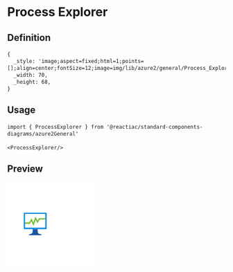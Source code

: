 # Process Explorer

## Definition

```
{
  _style: 'image;aspect=fixed;html=1;points=[];align=center;fontSize=12;image=img/lib/azure2/general/Process_Explorer.svg;strokeColor=none;',
  _width: 70,
  _height: 68,
}
```

## Usage

```
import { ProcessExplorer } from '@reactiac/standard-components-diagrams/azure2General'

<ProcessExplorer/>
```

## Preview

<img src="./process-explorer.png" width="200"/>
